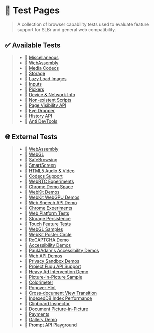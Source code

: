 # 📄 Test Pages
> A collection of browser capability tests used to evaluate feature support for SLBr and general web compatibility.

## ✅ Available Tests
> - 🔗 [Miscellaneous](../tests/misc.html)
> - 🔗 [WebAssembly](../tests/wasm.html)
> - 🔗 [Media Codecs](../tests/codecs.html)
> - 🔗 [Storage](../tests/storage.html)
> - 🔗 [Lazy Load Images](../tests/lazyload.html)
> - 🔗 [Inputs](../tests/inputs.html)
> - 🔗 [Pickers](../tests/pickers.html)
> - 🔗 [Device & Network Info](../tests/env.html)
> - 🔗 [Non-existent Scripts](../tests/broken_scripts.html)
> - 🔗 [Page Visibility API](../tests/pagevisibility.html)
> - 🔗 [Eye Dropper](../tests/eyedrop.html)
> - 🔗 [History API](../tests/history.html)
> - 🔗 [Anti DevTools](../tests/nodevtools.html)

## 🌐 External Tests
> - 🔗 [WebAssembly](https://webassembly.org/features/)
> - 🔗 [WebGL](https://get.webgl.org/)
> - 🔗 [SafeBrowsing](https://testsafebrowsing.appspot.com/)
> - 🔗 [SmartScreen](https://demo.smartscreen.msft.net/)
> - 🔗 [HTML5 Audio & Video](https://tools.woolyss.com/html5-audio-video-tester/)
> - 🔗 [Codecs Support](https://shaka-player-demo.appspot.com/support.html)
> - 🔗 [WebRTC Experiments](https://www.webrtc-experiment.com/)
> - 🔗 [Chrome Demo Space](https://chrome.dev/)
> - 🔗 [WebKit Demos](https://webkit.org/demo-content/)
> - 🔗 [WebKit WebGPU Demos](https://webkit.org/demos/webgpu/)
> - 🔗 [Web Speech API Demo](https://www.google.com/intl/en/chrome/demos/speech.html)
> - 🔗 [Chrome Experiments](https://experiments.withgoogle.com/collection/chrome)
> - 🔗 [Web Platform Tests](https://wpt.live/)
> - 🔗 [Storage Persistence](http://www.sharonminsuk.com/code/storage-test.html)
> - 🔗 [Touch Feature Tests](https://patrickhlauke.github.io/touch)
> - 🔗 [WebGL Samples](https://webglsamples.org/)
> - 🔗 [WebKit Poster Circle](https://webkit.org/blog-files/3d-transforms/poster-circle.html)
> - 🔗 [ReCAPTCHA Demo](https://www.google.com/recaptcha/api2/demo)
> - 🔗 [Accessibility Demos](https://fuzzbomb.github.io/accessibility-demos/)
> - 🔗 [PaulJAdam's Accessibility Demos](https://pauljadam.com/demos/)
> - 🔗 [Web API Demos](https://web-api-examples.github.io/)
> - 🔗 [Privacy Sandbox Demos](https://domain-aaa.com/)
> - 🔗 [Project Fugu API Support](https://howfuguismybrowser.dev/)
> - 🔗 [Heavy Ad Intervention Demo](https://rowan.fyi/made/heavy-ads/)
> - 🔗 [Picture-in-Picture Sample](https://googlechrome.github.io/samples/picture-in-picture/)
> - 🔗 [Colorimeter](https://simoncozens.github.io/colorimeter/)
> - 🔗 [Popover Hint](https://mdn.github.io/dom-examples/popover-api/popover-hint/)
> - 🔗 [Cross-document View Transition](https://mdn.github.io/dom-examples/view-transitions/mpa/index.html)
> - 🔗 [IndexedDB Index Performance](https://dumbmatter.github.io/chrome-indexeddb-index-perf/)
> - 🔗 [Clipboard Inspector](https://evercoder.github.io/clipboard-inspector/)
> - 🔗 [Document Picture-in-Picture](https://mdn.github.io/dom-examples/document-picture-in-picture/)
> - 🔗 [Payments](https://rsolomakhin.github.io/)
> - 🔗 [Gallery Demo](https://microsoftedge.github.io/Demos/photo-gallery/)
> - 🔗 [Prompt API Playground](https://microsoftedge.github.io/Demos/built-in-ai/playgrounds/prompt-api/)